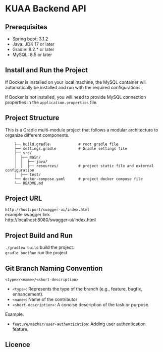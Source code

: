 # KUAA Backend API


## Prerequisites

- Spring boot: 3.1.2
- Java: JDK 17 or later
- Gradle: 8.2.* or later
- MySQL: 8.5 or later

## Install and Run the Project
If Docker is installed on your local machine, the MySQL container will automatically be installed and run with the required configurations.

If Docker is not installed, you will need to provide MySQL connection properties in the `application.properties` file.

## Project Structure
This is a Gradle multi-module project that follows a modular architecture to organize different components.


        ├── build.gradle             # root gradle file
        ├── settings.gradle          # Gradle settings file
        ├── src/
        │  ├── main/
        │  │  ├── java/
        │  │  ├── resources/         # project static file and external configuration
        │  ├── test/
        └── docker-compose.yaml      # project docker compose file
        └── README.md

## Project URL
`http://host:port/swagger-ui/index.html` <br>
example swagger link <br>
http://localhost:8080/swagger-ui/index.html


## Project Build and Run
`./gradlew build` build the project. <br>
`gradle bootRun`  run the project


## Git Branch Naming Convention
 `<type>/<name>/<short-description>`

- `<type>`: Represents the type of the branch (e.g., feature, bugfix, enhancement).
- `<name>`: Name of the contributor
- `<short-description>`: A concise description of the task or purpose.

Example:
- `feature/mazhar/user-authentication`: Adding user authentication feature.


## Licence

